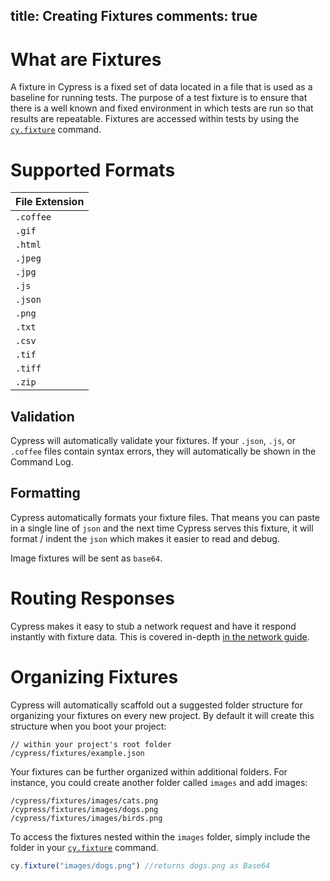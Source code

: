 title: Creating Fixtures
comments: true
---

# What are Fixtures

A fixture in Cypress is a fixed set of data located in a file that is used as a baseline for running tests. The purpose of a test fixture is to ensure that there is a well known and fixed environment in which tests are run so that results are repeatable. Fixtures are accessed within tests by using the [`cy.fixture`](https://on.cypress.io/api/fixture) command.

# Supported Formats

| File Extension |
| --- |
| `.coffee` |
| `.gif` |
| `.html` |
| `.jpeg` |
| `.jpg` |
| `.js` |
| `.json` |
| `.png` |
| `.txt` |
| `.csv` |
| `.tif` |
| `.tiff` |
| `.zip` |

## Validation

Cypress will automatically validate your fixtures. If your `.json`, `.js`, or `.coffee` files contain syntax errors, they will automatically be shown in the Command Log.

## Formatting

Cypress automatically formats your fixture files. That means you can paste in a single line of `json` and the next time Cypress serves this fixture, it will format / indent the `json` which makes it easier to read and debug.

Image fixtures will be sent as `base64`.

# Routing Responses

Cypress makes it easy to stub a network request and have it respond instantly with fixture data. This is covered in-depth [in the network guide](/guides/cypress-basics/dealing-with-the-network.html#Fixtures).

# Organizing Fixtures

Cypress will automatically scaffold out a suggested folder structure for organizing your fixtures on every new project. By default it will create this structure when you boot your project:

```text
// within your project's root folder
/cypress/fixtures/example.json
```

Your fixtures can be further organized within additional folders. For instance, you could create another folder called `images` and add images:

```text
/cypress/fixtures/images/cats.png
/cypress/fixtures/images/dogs.png
/cypress/fixtures/images/birds.png
```

To access the fixtures nested within the `images` folder, simply include the folder in your [`cy.fixture`](https://on.cypress.io/api/fixture) command.

```javascript
cy.fixture("images/dogs.png") //returns dogs.png as Base64
```
